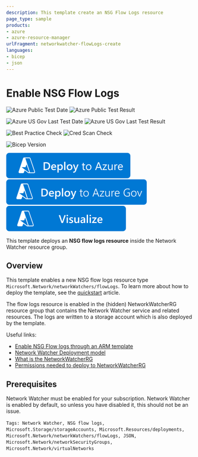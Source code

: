 ```yaml
---
description: This template create an NSG Flow Logs resource
page_type: sample
products:
- azure
- azure-resource-manager
urlFragment: networkwatcher-flowLogs-create
languages:
- bicep
- json
---
```


# Enable NSG Flow Logs

![Azure Public Test Date](https://azurequickstartsservice.blob.core.windows.net/badges/quickstarts/microsoft.network/networkwatcher-flowLogs-create/PublicLastTestDate.svg)
![Azure Public Test Result](https://azurequickstartsservice.blob.core.windows.net/badges/quickstarts/microsoft.network/networkwatcher-flowLogs-create/PublicDeployment.svg)

![Azure US Gov Last Test Date](https://azurequickstartsservice.blob.core.windows.net/badges/quickstarts/microsoft.network/networkwatcher-flowLogs-create/FairfaxLastTestDate.svg)
![Azure US Gov Last Test Result](https://azurequickstartsservice.blob.core.windows.net/badges/quickstarts/microsoft.network/networkwatcher-flowLogs-create/FairfaxDeployment.svg)

![Best Practice Check](https://azurequickstartsservice.blob.core.windows.net/badges/quickstarts/microsoft.network/networkwatcher-flowLogs-create/BestPracticeResult.svg)
![Cred Scan Check](https://azurequickstartsservice.blob.core.windows.net/badges/quickstarts/microsoft.network/networkwatcher-flowLogs-create/CredScanResult.svg)

![Bicep Version](https://azurequickstartsservice.blob.core.windows.net/badges/quickstarts/microsoft.network/networkwatcher-flowLogs-create/BicepVersion.svg)

[![Deploy To Azure](https://raw.githubusercontent.com/Azure/azure-quickstart-templates/master/1-CONTRIBUTION-GUIDE/images/deploytoazure.svg?sanitize=true)](https://portal.azure.com/#create/Microsoft.Template/uri/https%3A%2F%2Fraw.githubusercontent.com%2FAzure%2Fazure-quickstart-templates%2Fmaster%2Fquickstarts%2Fmicrosoft.network%2Fnetworkwatcher-flowLogs-create%2Fazuredeploy.json)
[![Deploy To Azure US Gov](https://raw.githubusercontent.com/Azure/azure-quickstart-templates/master/1-CONTRIBUTION-GUIDE/images/deploytoazuregov.svg?sanitize=true)](https://portal.azure.us/#create/Microsoft.Template/uri/https%3A%2F%2Fraw.githubusercontent.com%2FAzure%2Fazure-quickstart-templates%2Fmaster%2Fquickstarts%2Fmicrosoft.network%2Fnetworkwatcher-flowLogs-create%2Fazuredeploy.json)
[![Visualize](https://raw.githubusercontent.com/Azure/azure-quickstart-templates/master/1-CONTRIBUTION-GUIDE/images/visualizebutton.svg?sanitize=true)](http://armviz.io/#/?load=https%3A%2F%2Fraw.githubusercontent.com%2FAzure%2Fazure-quickstart-templates%2Fmaster%2Fquickstarts%2Fmicrosoft.network%2Fnetworkwatcher-flowLogs-create%2Fazuredeploy.json)

This template deploys an **NSG flow logs resource** inside the Network Watcher resource group.

## Overview

This template enables a new NSG flow logs resource type `Microsoft.Network/networkWatchers/flowLogs`. To learn more about how to deploy the template, see the [quickstart](https://docs.microsoft.com/azure/network-watcher/quickstart-configure-network-security-group-flow-logs-from-arm-template) article.

The flow logs resource is enabled in the (hidden) NetworkWatcherRG resource group that contains the Network Watcher service and related resources. The logs are written to a storage account which is also deployed by the template.

Useful links:

* [Enable NSG Flow logs through an ARM template](https://docs.microsoft.com/azure/network-watcher/network-watcher-nsg-flow-logging-azure-resource-manager)
* [Network Watcher Deployment model](https://docs.microsoft.com/azure/network-watcher/frequently-asked-questions#what-is-the-Network-Watcher-deployment-model)
* [What is the NetworkWatcherRG](https://docs.microsoft.com/azure/network-watcher/frequently-asked-questions#what-is-the-NetworkWatcherRG)
* [Permissions needed to deploy to NetworkWatcherRG](https://docs.microsoft.com/azure/network-watcher/frequently-asked-questions#which-permissions-are-needed-to-use-network-watcher)

## Prerequisites

Network Watcher must be enabled for your subscription. Network Watcher is enabled by default, so unless you have disabled it, this should not be an issue.

`Tags: Network Watcher, NSG flow logs, Microsoft.Storage/storageAccounts, Microsoft.Resources/deployments, Microsoft.Network/networkWatchers/flowLogs, JSON, Microsoft.Network/networkSecurityGroups, Microsoft.Network/virtualNetworks`

